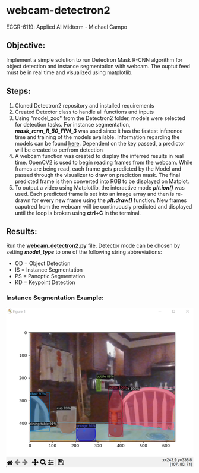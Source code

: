 # webcam-detectron2
ECGR-6119: Applied AI Midterm - Michael Campo

## Objective: 
Implement a simple solution to run Detectron Mask R-CNN algorithm for object detection and instance segmentation with webcam. The ouptut feed must be in real time and visualized using matplotlib.

## Steps: 
1. Cloned Detectron2 repository and installed requirements 
2. Created Detector class to handle all functions and inputs
3. Using "model_zoo" from the Detectron2 folder, models were selected for detection tasks. For instance segmentation, **_mask_rcnn_R_50_FPN_3_** was used since it has the fastest inference time and training of the models available. Information regarding the models can be found [here](https://github.com/facebookresearch/detectron2/blob/main/MODEL_ZOO.md). Dependent on the key passed, a predictor will be created to perfrom detection
4. A webcam function was created to display the inferred results in real time. OpenCV2 is used to begin reading frames from the webcam. While frames are being read, each frame gets predicted by the Model and passed through the visualizer to draw on prediction mask. The final predicted frame is then converted into RGB to be displayed on Matplot.
5. To output a video using Matplotlib, the interactive mode **_plt.ion()_** was used. Each predicted frame is set into an image array and then is re-drawn for every new frame using the **_plt.draw()_** function. New frames caputred from the webcam will be continuously predicted and displayed until the loop is broken using **ctrl+C** in the terminal.

## Results:
Run the [**webcam_detectron2.py**](https://github.com/mcampo21/webcam-detectron2/blob/main/webcam_detectron2.py) file. Detector mode can be chosen by setting **_model_type_** to one of the following string abbreviations:
* OD = Object Detection
* IS = Instance Segmentation
* PS = Panoptic Segmentation
* KD = Keypoint Detection

### Instance Segmentation Example:
<img src="https://github.com/mcampo21/webcam-detectron2/blob/main/example_capture.png" width = "777" >
